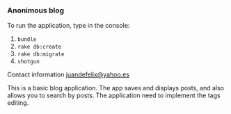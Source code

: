 ### Anonimous blog

To run the application, type in the console:  
1. `bundle`  
2. `rake db:create`  
2. `rake db:migrate`  
2. `shotgun`  


Contact information juandefelix@yahoo.es

This is a basic blog application. The app saves and displays posts, and also allows you to search by posts.
The application need to implement the tags editing.

